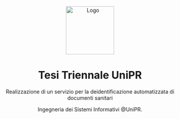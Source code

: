 <!-- PROJECT LOGO -->
  <br />
    <p align="center">
  <a href="https://github.com/BeleRicks11/Tesi">
    <img src="https://www.flaticon.com/premium-icon/education_3160511" alt="Logo" width="130" height="130">
  </a>
  <h1 align="center">Tesi Triennale UniPR</h1>
  <p align="center">
    Realizzazione di un servizio per la deidentificazione automatizzata di documenti sanitari
  </p>
  <p align="center">
   Ingegneria dei Sistemi Informativi @UniPR.
  </p>
